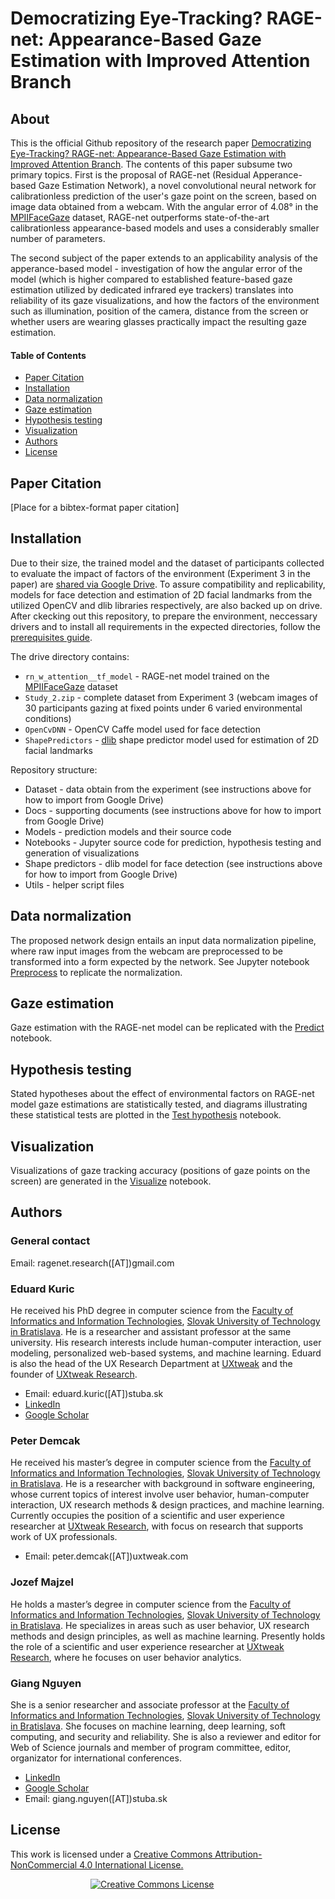 # Democratizing Eye-Tracking? RAGE-net: Appearance-Based Gaze Estimation with Improved Attention Branch

## About

This is the official Github repository of the research paper [Democratizing Eye-Tracking? RAGE-net: Appearance-Based Gaze Estimation with Improved Attention Branch]().
The contents of this paper subsume two primary topics. First is the proposal of RAGE-net (Residual Apperance-based Gaze Estimation Network), a novel convolutional neural network for calibrationless prediction of the user's gaze point on the screen, based on image data obtained from a webcam. With the angular error of 4.08° in the [MPIIFaceGaze](https://www.perceptualui.org/research/datasets/MPIIFaceGaze/) dataset, RAGE-net outperforms state-of-the-art calibrationless appearance-based models and uses a considerably smaller number of parameters.

The second subject of the paper extends to an applicability analysis of the apperance-based model - investigation of how the angular error of the model (which is higher compared to established feature-based gaze estimation utilized by dedicated infrared eye trackers) translates into reliability of its gaze visualizations, and how the factors of the environment such as illumination, position of the camera, distance from the screen or whether users are wearing glasses practically impact the resulting gaze estimation.

#### Table of Contents
* [Paper Citation](#a-citation)
* [Installation](#a-installation)
* [Data normalization](#a-data-normalization)
* [Gaze estimation](#a-gaze-estimation)
* [Hypothesis testing](#a-hypothesis-testing)
* [Visualization](#a-visualization)
* [Authors](#a-authors)
* [License](#a-license)

## <a name="a-citation"> Paper Citation
[Place for a bibtex-format paper citation]

## <a name="a-installation"> Installation
Due to their size, the trained model and the dataset of participants collected to evaluate the impact of factors of the environment (Experiment 3 in the paper) are [shared via Google Drive](https://drive.google.com/drive/folders/1RHs7xGCD-k13N2YD2P0-54d0tmD7_XKy?usp=share_link). To assure compatibility and replicability, models for face detection and estimation of 2D facial landmarks from the utilized OpenCV and dlib libraries respectively, are also backed up on drive. After ckecking out this repository, to prepare the environment, neccessary drivers and to install all requirements in the expected directories, follow the [prerequisites guide](./Docs/Prerequisites.md).

The drive directory contains:
* `rn_w_attention__tf_model` - RAGE-net model trained on the [MPIIFaceGaze](https://www.perceptualui.org/research/datasets/MPIIFaceGaze/) dataset
* `Study_2.zip` - complete dataset from Experiment 3 (webcam images of 30 participants gazing at fixed points under 6 varied environmental conditions)
* `OpenCvDNN` - OpenCV Caffe model used for face detection
* `ShapePredictors` - [dlib](http://dlib.net/) shape predictor model used for estimation of 2D facial landmarks

Repository structure:
* Dataset - data obtain from the experiment (see instructions above for how to import from Google Drive)
* Docs - supporting documents (see instructions above for how to import from Google Drive)
* Models - prediction models and their source code
* Notebooks - Jupyter source code for prediction, hypothesis testing and generation of visualizations
* Shape predictors - dlib model for face detection (see instructions above for how to import from Google Drive)
* Utils - helper script files

## <a name="a-data-normalization"> Data normalization
The proposed network design entails an input data normalization pipeline, where raw input images from the webcam are preprocessed to be transformed into a form expected by the network. See Jupyter notebook [Preprocess](./Notebooks/Study2/Preprocess.ipynb) to replicate the normalization.

## <a name="a-gaze-estimation"> Gaze estimation
Gaze estimation with the RAGE-net model can be replicated with the [Predict](./Notebooks/Study2/Predict.ipynb) notebook.

## <a name="a-hypothesis-testing"> Hypothesis testing
Stated hypotheses about the effect of environmental factors on RAGE-net model gaze estimations are statistically tested, and diagrams illustrating these statistical tests are plotted in the [Test hypothesis](./Notebooks/Study2/Test-hypothesis.ipynb) notebook.

## <a name="a-visualization"> Visualization
Visualizations of gaze tracking accuracy (positions of gaze points on the screen) are generated in the [Visualize](./Notebooks/Study2/Visualize.ipynb) notebook.

## <a name="a-authors"> Authors

### General contact

Email: ragenet.research([AT])gmail.com

### Eduard Kuric
He received his PhD degree in computer science from the [Faculty of Informatics and Information Technologies](https://www.fiit.stuba.sk/), [Slovak University of Technology in Bratislava](https://www.stuba.sk/). He is a researcher and assistant professor at the same university. His research interests include human-computer interaction, user modeling, personalized web-based systems, and machine learning. Eduard is also the head of the UX Research Department at [UXtweak](https://www.uxtweak.com) and the founder of [UXtweak Research](https://www.uxtweak.com).
- Email: eduard.kuric([AT])stuba.sk
- [LinkedIn](https://www.linkedin.com/in/eduard-kuric-b7141280/)
- [Google Scholar](https://scholar.google.com/citations?user=MwjpNoAAAAAJ&hl=en&oi=ao)

### Peter Demcak
He received his master’s degree in computer science from the [Faculty of Informatics and Information Technologies](https://www.fiit.stuba.sk/), [Slovak University of Technology in Bratislava](https://www.stuba.sk/). He is a researcher with background in software engineering, whose current topics of interest involve user behavior, human-computer interaction, UX research methods & design practices, and machine learning. Currently occupies the position of a scientific and user experience researcher at [UXtweak Research](https://www.uxtweak.com/), with focus on research that supports work of UX professionals.
- Email: peter.demcak([AT])uxtweak.com

### Jozef Majzel
He holds a master’s degree in computer science from the [Faculty of Informatics and Information Technologies](https://www.fiit.stuba.sk/), [Slovak University of Technology in Bratislava](https://www.stuba.sk/). He specializes in areas such as user behavior, UX research methods and design principles, as well as machine learning. Presently holds the role of a scientific and user experience researcher at [UXtweak Research](https://www.uxtweak.com/), where he focuses on user behavior analytics.

### Giang Nguyen
She is a senior researcher and associate professor at the [Faculty of Informatics and Information Technologies](https://www.fiit.stuba.sk/), [Slovak University of Technology in Bratislava](https://www.stuba.sk/). She focuses on machine learning, deep learning, soft computing, and security and reliability. She is also a reviewer and editor for Web of Science journals and member of program committee, editor, organizator for international conferences.
- [LinkedIn](https://www.linkedin.com/in/giang-nguyen-3307b8b/)
- [Google Scholar](https://scholar.google.com/citations?hl=en&user=IEmgzZkAAAAJ)
- Email: giang.nguyen([AT])stuba.sk

## <a name="a-license"> License

This work is licensed under a
<a rel="license" href="http://creativecommons.org/licenses/by-nc/4.0/">
Creative Commons Attribution-NonCommercial 4.0 International License.
</a>

<a rel="license" href="http://creativecommons.org/licenses/by-nc/4.0/" style="margin-left: 8rem">
<img alt="Creative Commons License" style="border-width:0" src="https://i.creativecommons.org/l/by-nc/4.0/88x31.png" />
</a>




